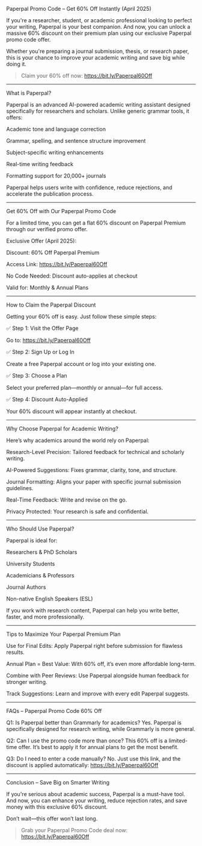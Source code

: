 Paperpal Promo Code – Get 60% Off Instantly (April 2025)

If you're a researcher, student, or academic professional looking to perfect your writing, Paperpal is your best companion. And now, you can unlock a massive 60% discount on their premium plan using our exclusive Paperpal promo code offer.

Whether you're preparing a journal submission, thesis, or research paper, this is your chance to improve your academic writing and save big while doing it.

> Claim your 60% off now:
https://bit.ly/Paperpal60Off




---

What is Paperpal?

Paperpal is an advanced AI-powered academic writing assistant designed specifically for researchers and scholars. Unlike generic grammar tools, it offers:

Academic tone and language correction

Grammar, spelling, and sentence structure improvement

Subject-specific writing enhancements

Real-time writing feedback

Formatting support for 20,000+ journals


Paperpal helps users write with confidence, reduce rejections, and accelerate the publication process.


---

Get 60% Off with Our Paperpal Promo Code

For a limited time, you can get a flat 60% discount on Paperpal Premium through our verified promo offer.

Exclusive Offer (April 2025):

Discount: 60% Off Paperpal Premium

Access Link: https://bit.ly/Paperpal60Off

No Code Needed: Discount auto-applies at checkout

Valid for: Monthly & Annual Plans



---

How to Claim the Paperpal Discount

Getting your 60% off is easy. Just follow these simple steps:

✅ Step 1: Visit the Offer Page

Go to: https://bit.ly/Paperpal60Off

✅ Step 2: Sign Up or Log In

Create a free Paperpal account or log into your existing one.

✅ Step 3: Choose a Plan

Select your preferred plan—monthly or annual—for full access.

✅ Step 4: Discount Auto-Applied

Your 60% discount will appear instantly at checkout.


---

Why Choose Paperpal for Academic Writing?

Here’s why academics around the world rely on Paperpal:

Research-Level Precision: Tailored feedback for technical and scholarly writing.

AI-Powered Suggestions: Fixes grammar, clarity, tone, and structure.

Journal Formatting: Aligns your paper with specific journal submission guidelines.

Real-Time Feedback: Write and revise on the go.

Privacy Protected: Your research is safe and confidential.



---

Who Should Use Paperpal?

Paperpal is ideal for:

Researchers & PhD Scholars

University Students

Academicians & Professors

Journal Authors

Non-native English Speakers (ESL)


If you work with research content, Paperpal can help you write better, faster, and more professionally.


---

Tips to Maximize Your Paperpal Premium Plan

Use for Final Edits: Apply Paperpal right before submission for flawless results.

Annual Plan = Best Value: With 60% off, it’s even more affordable long-term.

Combine with Peer Reviews: Use Paperpal alongside human feedback for stronger writing.

Track Suggestions: Learn and improve with every edit Paperpal suggests.



---

FAQs – Paperpal Promo Code 60% Off

Q1: Is Paperpal better than Grammarly for academics?
Yes. Paperpal is specifically designed for research writing, while Grammarly is more general.

Q2: Can I use the promo code more than once?
This 60% off is a limited-time offer. It’s best to apply it for annual plans to get the most benefit.

Q3: Do I need to enter a code manually?
No. Just use this link, and the discount is applied automatically:
https://bit.ly/Paperpal60Off


---

Conclusion – Save Big on Smarter Writing

If you're serious about academic success, Paperpal is a must-have tool. And now, you can enhance your writing, reduce rejection rates, and save money with this exclusive 60% discount.

Don’t wait—this offer won’t last long.

> Grab your Paperpal Promo Code deal now:
https://bit.ly/Paperpal60Off


